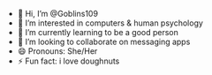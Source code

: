 - 👋 Hi, I’m @Goblins109
- 👀 I’m interested in computers & human psychology
- 🌱 I’m currently learning to be a good person
- 💞️ I’m looking to collaborate on messaging apps
- 😄 Pronouns: She/Her
- ⚡ Fun fact: i love doughnuts

<!---
Goblins109/Goblins109 is a ✨ special ✨ repository because its `README.md` (this file) appears on your GitHub profile.
You can click the Preview link to take a look at your changes.
--->
